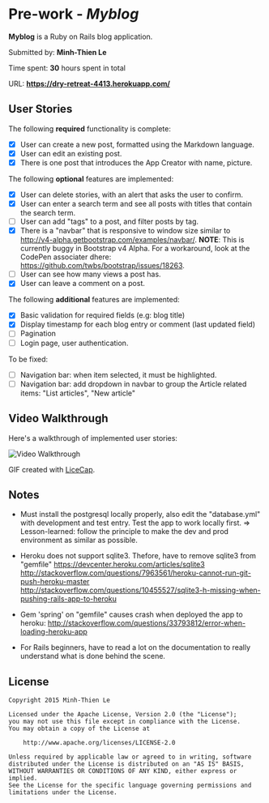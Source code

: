 # Pre-work - *Myblog*

**Myblog** is a Ruby on Rails blog application.

Submitted by: **Minh-Thien Le**

Time spent: **30** hours spent in total

URL: **https://dry-retreat-4413.herokuapp.com/**

## User Stories

The following **required** functionality is complete:

* [x] User can create a new post, formatted using the Markdown language.
* [x] User can edit an existing post.
* [x] There is one post that introduces the App Creator with name, picture.

The following **optional** features are implemented:
* [x] User can delete stories, with an alert that asks the user to confirm.
* [x] User can enter a search term and see all posts with titles that contain the search term.
* [ ] User can add "tags" to a post, and filter posts by tag.
* [x] There is a "navbar" that is responsive to window size similar to http://v4-alpha.getbootstrap.com/examples/navbar/. **NOTE**: This is currently buggy in Bootstrap v4 Alpha. For a workaround, look at the CodePen associater dhere: https://github.com/twbs/bootstrap/issues/18263.
* [ ] User can see how many views a post has.
* [x] User can leave a comment on a post.

The following **additional** features are implemented:

- [x] Basic validation for required fields (e.g: blog title)
- [x] Display timestamp for each blog entry or comment (last updated field)
- [ ] Pagination
- [ ] Login page, user authentication.

To be fixed:
- [ ] Navigation bar: when item selected, it must be highlighted.
- [ ] Navigation bar: add dropdown in navbar to group the Article related items: "List articles", "New article"

## Video Walkthrough

Here's a walkthrough of implemented user stories:

![Video Walkthrough](http://i.imgur.com/link/to/your/gif/file.gif)

GIF created with [LiceCap](http://www.cockos.com/licecap/).

## Notes

- Must install the postgresql locally properly, also edit the "database.yml" with development and test entry.
  Test the app to work locally first.
  => Lesson-learned: follow the principle to make the dev and prod environment as similar as possible.
  
- Heroku does not support sqlite3. Thefore, have to remove sqlite3 from "gemfile"
    https://devcenter.heroku.com/articles/sqlite3
    http://stackoverflow.com/questions/7963561/heroku-cannot-run-git-push-heroku-master	  
    http://stackoverflow.com/questions/10455527/sqlite3-h-missing-when-pushing-rails-app-to-heroku
- Gem 'spring' on "gemfile" causes crash when deployed the app to heroku:
    http://stackoverflow.com/questions/33793812/error-when-loading-heroku-app
- For Rails beginners, have to read a lot on the documentation to really understand what is done behind the scene.

## License

    Copyright 2015 Minh-Thien Le

    Licensed under the Apache License, Version 2.0 (the "License");
    you may not use this file except in compliance with the License.
    You may obtain a copy of the License at

        http://www.apache.org/licenses/LICENSE-2.0

    Unless required by applicable law or agreed to in writing, software
    distributed under the License is distributed on an "AS IS" BASIS,
    WITHOUT WARRANTIES OR CONDITIONS OF ANY KIND, either express or implied.
    See the License for the specific language governing permissions and
    limitations under the License.